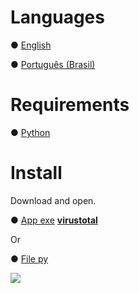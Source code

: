 # Languages

● [English](doc/readme.en.md)

● [Português (Brasil)](doc/readme.pt-br.md)


# Requirements

● [Python](https://www.python.org/ftp/python/3.10.11/python-3.10.11-amd64.exe)


# Install

Download and open.

● [App exe](https://github.com/OneDefauter/Menu_/releases/download/Req/mupl.exe) **[virustotal](https://www.virustotal.com/gui/file/8ad91ff449978fd7222aea59e17a9ef688febf28f252077cb7b23a67431dc84f?nocache=1)**

Or

● [File py](https://github.com/OneDefauter/Menu_/releases/download/Req/start.py)


![](static/install.gif)
